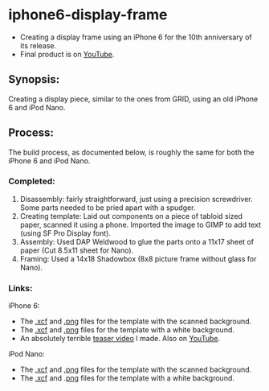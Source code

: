 # iphone6-display-frame
* Creating a display frame using an iPhone 6 for the 10th anniversary of its release.
* Final product is on [YouTube](https://youtu.be/Dt289FV9ek0?si=W2O1jGgvhuZR6WL0).

## Synopsis: 
Creating a display piece, similar to the ones from GRID, using an old iPhone 6 and iPod Nano.

## Process:
The build process, as documented below, is roughly the same for both the iPhone 6 and iPod Nano.

### Completed:

1. Disassembly: fairly straightforward, just using a precision screwdriver. Some parts needed to be pried apart with a spudger.
2. Creating template: Laid out components on a piece of tabloid sized paper, scanned it using a phone. Imported the image to GIMP to add text (using SF Pro Display font).
3. Assembly: Used DAP Weldwood to glue the parts onto a 11x17 sheet of paper (Cut 8.5x11 sheet for Nano).
4. Framing: Used a 14x18 Shadowbox (8x8 picture frame without glass for Nano).

### Links:

iPhone 6:
* The [.xcf](https://github.com/sidsenthilexe/iphone6-display-frame/blob/main/template.xcf) and [.png](https://github.com/sidsenthilexe/iphone6-display-frame/blob/main/template.png) files for the template with the scanned background.
* The [.xcf](https://github.com/sidsenthilexe/iphone6-display-frame/blob/main/template-white-bg.xcf) and [.png](https://github.com/sidsenthilexe/iphone6-display-frame/blob/main/template-white-bg.png) files for the template with a white background.
* An absolutely terrible [teaser video](https://github.com/sidsenthilexe/iphone6-display-frame/blob/main/teaser-video.mp4) I made. Also on [YouTube](https://www.youtube.com/shorts/Zszg1FkB1RU).

iPod Nano:
* The [.xcf](https://github.com/sidsenthilexe/iphone6-display-frame/blob/main/iPod-template.xcf) and [.png](https://github.com/sidsenthilexe/iphone6-display-frame/blob/main/iPod-template.png) files for the template with the scanned background.
* The [.xcf](https://github.com/sidsenthilexe/iphone6-display-frame/blob/main/iPod-template-white-bg.xcf) and .[png](https://github.com/sidsenthilexe/iphone6-display-frame/blob/main/iPod-template-white-bg.png) files for the template with a white background.
